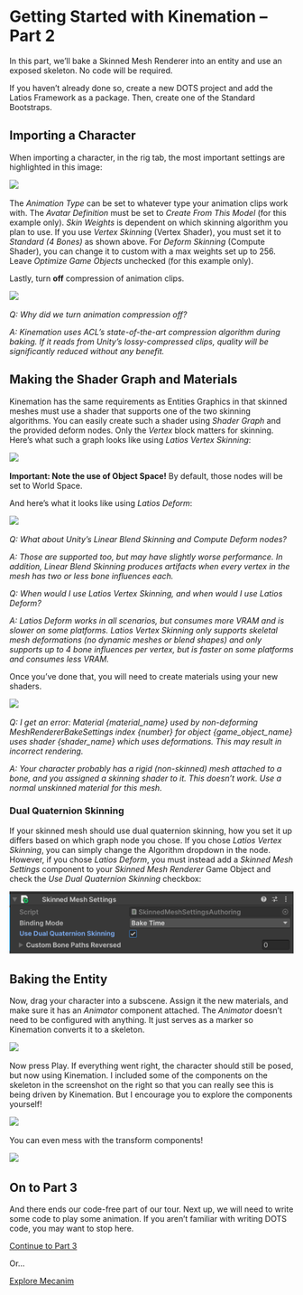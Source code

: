 # Getting Started with Kinemation – Part 2

In this part, we’ll bake a Skinned Mesh Renderer into an entity and use an
exposed skeleton. No code will be required.

If you haven’t already done so, create a new DOTS project and add the Latios
Framework as a package. Then, create one of the Standard Bootstraps.

## Importing a Character

When importing a character, in the rig tab, the most important settings are
highlighted in this image:

![](media/a16538b197e863a720ff35b6d76010dd.png)

The *Animation Type* can be set to whatever type your animation clips work with.
The *Avatar Definition* must be set to *Create From This Model* (for this
example only). *Skin Weights* is dependent on which skinning algorithm you plan
to use. If you use *Vertex Skinning* (Vertex Shader), you must set it to
*Standard (4 Bones)* as shown above. For *Deform Skinning* (Compute Shader), you
can change it to custom with a max weights set up to 256. Leave *Optimize Game
Objects* unchecked (for this example only).

Lastly, turn **off** compression of animation clips.

![](media/3d23064968acfbda1080d8eb22f5ce24.png)

*Q: Why did we turn animation compression off?*

*A: Kinemation uses ACL’s state-of-the-art compression algorithm during baking.
If it reads from Unity’s lossy-compressed clips, quality will be significantly
reduced without any benefit.*

## Making the Shader Graph and Materials

Kinemation has the same requirements as Entities Graphics in that skinned meshes
must use a shader that supports one of the two skinning algorithms. You can
easily create such a shader using *Shader Graph* and the provided deform nodes.
Only the *Vertex* block matters for skinning. Here’s what such a graph looks
like using *Latios Vertex Skinning*:

![](media/eedd8e6559dc35bc7dedda9dc55c9317.png)

**Important: Note the use of Object Space!** By default, those nodes will be set
to World Space.

And here’s what it looks like using *Latios Deform*:

![](media/1ccddd38ca9b0f7bc01002d59f428565.png)

*Q: What about Unity’s Linear Blend Skinning and Compute Deform nodes?*

*A: Those are supported too, but may have slightly worse performance. In
addition, Linear Blend Skinning produces artifacts when every vertex in the mesh
has two or less bone influences each.*

*Q: When would I use Latios Vertex Skinning, and when would I use Latios
Deform?*

*A: Latios Deform works in all scenarios, but consumes more VRAM and is slower
on some platforms. Latios Vertex Skinning only supports skeletal mesh
deformations (no dynamic meshes or blend shapes) and only supports up to 4 bone
influences per vertex, but is faster on some platforms and consumes less VRAM.*

Once you’ve done that, you will need to create materials using your new shaders.

![](media/299fe25fca0ebd0661503dc965a4a4d9.png)

*Q: I get an error: Material {material_name} used by non-deforming
MeshRendererBakeSettings index {number} for object {game_object_name} uses
shader {shader_name} which uses deformations. This may result in incorrect
rendering.*

*A: Your character probably has a rigid (non-skinned) mesh attached to a bone,
and you assigned a skinning shader to it. This doesn’t work. Use a normal
unskinned material for this mesh.*

### Dual Quaternion Skinning

If your skinned mesh should use dual quaternion skinning, how you set it up
differs based on which graph node you chose. If you chose *Latios Vertex
Skinning*, you can simply change the Algorithm dropdown in the node. However, if
you chose *Latios Deform*, you must instead add a *Skinned Mesh Settings*
component to your *Skinned Mesh Renderer* Game Object and check the *Use Dual
Quaternion Skinning* checkbox:

![](media/9f4934c5bae8734acd11b9e871c2a420.png)

## Baking the Entity

Now, drag your character into a subscene. Assign it the new materials, and make
sure it has an *Animator* component attached. The *Animator* doesn’t need to be
configured with anything. It just serves as a marker so Kinemation converts it
to a skeleton.

![](media/9be6de904e3dc9e73410fc9762c0a304.png)

Now press Play. If everything went right, the character should still be posed,
but now using Kinemation. I included some of the components on the skeleton in
the screenshot on the right so that you can really see this is being driven by
Kinemation. But I encourage you to explore the components yourself!

![](media/181bc6e24e10dd3e36841ace4cb2985b.png)

You can even mess with the transform components!

![](media/2c8bdb8a31c10c3d5f2e6a600a47870e.gif)

## On to Part 3

And there ends our code-free part of our tour. Next up, we will need to write
some code to play some animation. If you aren’t familiar with writing DOTS code,
you may want to stop here.

[Continue to Part 3](Getting%20Started%20-%20Part%203.md)

Or…

[Explore Mecanim](../Mimic/Mecanim%20Runtime.md)
